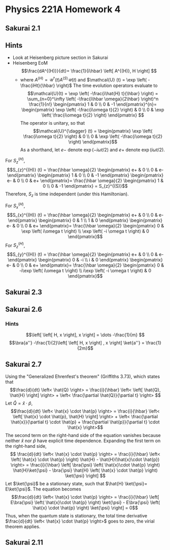 # Physics 221A Homework 4
## Sakurai 2.1
## Hints
- Look at Heisenberg picture section in Sakurai
- Heisenberg EoM $$\frac{dA^{(H)}}{dt}= \frac{1}{i\hbar} \left[ A^{(H)}, H \right] $$
	- where $A^{(H)} = \mathcal{U}^{\dagger} (t) A^{(S)} \mathcal{U} (t)$ and $\mathcal{U} (t) = \exp \left( -\frac{iHt}{\hbar} \right)$
The time evolution operators evaluate to $$\mathcal{U}(t) = \exp \left( -\frac{i\hat{H} t}{\hbar} \right) = \sum_{n=0}^\infty \left( -\frac{i\hbar \omega}{2\hbar} \right)^n \frac{1}{n!} \begin{pmatrix}
1 & 0 \\
0 & -1
\end{pmatrix}^{n}= \begin{pmatrix}
\exp \left( -\frac{i\omega t}{2} \right) & 0 \\
0 & \exp \left( \frac{i\omega t}{2} \right) 
\end{pmatrix} $$
The operator is unitary, so that $$\mathcal{U}^{\dagger} (t) = \begin{pmatrix}
\exp \left( \frac{i\omega t}{2} \right)  & 0 \\
0 & \exp \left( -\frac{i\omega t}{2} \right)
\end{pmatrix}$$
As a shorthand, let $e-$ denote $\exp(-i \omega t /2)$ and $e+$ denote $\exp \left( i \omega t / 2 \right)$. 

For $S_{z}^{(H)}$, $$S_{z}^{(H)} (t) = \frac{\hbar \omega}{2} \begin{pmatrix}
e+ & 0 \\
0 & e-
\end{pmatrix} \begin{pmatrix}
1 & 0  \\
0 & -1
\end{pmatrix} \begin{pmatrix}
e- & 0 \\
0 & e+
\end{pmatrix}= \frac{\hbar \omega}{2} \begin{pmatrix}
1 & 0 \\
0 & -1
\end{pmatrix} = S_{z}^{(S)}$$
Therefore, $S_{z}$ is time independent (under this Hamiltonian).

For $S_{x}^{(H)}$, $$S_{x}^{(H)} (t) = \frac{\hbar \omega}{2} \begin{pmatrix}
e+ & 0 \\
0 & e-
\end{pmatrix} \begin{pmatrix}
0 & 1  \\
1 & 0
\end{pmatrix} \begin{pmatrix}
e- & 0 \\
0 & e+
\end{pmatrix}= \frac{\hbar \omega}{2} \begin{pmatrix}
0 & \exp \left( i\omega t \right)  \\
\exp \left( -i \omega t \right) & 0
\end{pmatrix}$$
For $S_{z}^{(H)}$, $$S_{y}^{(H)} (t) = \frac{\hbar \omega}{2} \begin{pmatrix}
e+ & 0 \\
0 & e-
\end{pmatrix} \begin{pmatrix}
0 & -i  \\
i & 0
\end{pmatrix} \begin{pmatrix}
e- & 0 \\
0 & e+
\end{pmatrix}= \frac{\hbar \omega}{2} \begin{pmatrix}
0 & -i\exp \left( i\omega t \right)  \\
i\exp \left( -i \omega t \right) & 0
\end{pmatrix}$$
## Sakurai 2.3

## Sakurai 2.6
### Hints
$$\left[ \left[ H, x \right], x \right] = \dots -\frac{1}{m} $$
$$\bra{a''} -\frac{1}{2}\left[ \left[ H, x \right] , x \right] \ket{a''} = \frac{1}{2m}$$
## Sakurai 2.7
Using the "Generalized Ehrenfest's theorem" (Griffiths 3.73), which states that $$\frac{d}{dt} \left< \hat{Q} \right> = \frac{i}{\hbar} \left< \left[ \hat{Q}, \hat{H} \right] \right> + \left< \frac{\partial \hat{Q}}{\partial t} \right> $$
Let $\hat{Q} = \hat{x} \cdot \hat{p}$, $$\frac{d}{dt} \left< \hat{x} \cdot \hat{p} \right> = \frac{i}{\hbar} \left< \left[ \hat{x} \cdot \hat{p}, \hat{H} \right] \right> + \left< \frac{\partial \hat{x}}{\partial t} \cdot \hat{p} + \frac{\partial \hat{p}}{\partial t} \cdot \hat{x} \right>$$
The second term on the right-hand side of the equation vanishes because neither $\hat{x}$ nor $\hat{p}$ have explicit time dependence. Expanding the first term on the right-hand side, $$ \frac{d}{dt} \left< \hat{x} \cdot \hat{p} \right> = \frac{i}{\hbar} \left< \left( \hat{x} \cdot \hat{p} \right) \hat{H} - \hat{H}(\hat{x}\cdot \hat{p}) \right> = \frac{i}{\hbar} \left[ \bra{\psi} \left( \hat{x}\cdot \hat{p} \right) \hat{H}\ket{\psi} - \bra{\psi} \hat{H} \left( \hat{x} \cdot \hat{p} \right) \ket{\psi} \right] $$
Let $\ket{\psi}$ be a stationary state, such that $\hat{H} \ket{\psi}= E\ket{\psi}$. The equation becomes $$\frac{d}{dt} \left< \hat{x} \cdot \hat{p} \right> = \frac{i}{\hbar} \left[ E\bra{\psi} \left( \hat{x}\cdot \hat{p} \right) \ket{\psi} - E\bra{\psi} \left( \hat{x} \cdot \hat{p} \right) \ket{\psi} \right] = 0$$
Thus, when the quantum state is stationary, the total time derivative $\frac{d}{dt} \left< \hat{x} \cdot \hat{p} \right>$ goes to zero, the virial theorem applies.
## Sakurai 2.11
